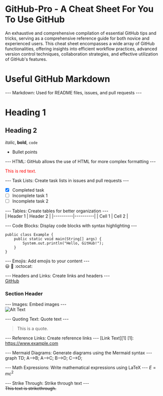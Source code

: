 # GitHub-Pro - A Cheat Sheet For You To Use GitHub

An exhaustive and comprehensive compilation of essential GitHub tips and tricks, serving as a comprehensive reference guide for both novice and experienced users. This cheat sheet encompasses a wide array of GitHub functionalities, offering insights into efficient workflow practices, advanced version control techniques, collaboration strategies, and effective utilization of GitHub's features.

# Useful GitHub Markdown

--- Markdown: Used for README files, issues, and pull requests ---  
# Heading 1
## Heading 2
*italic*, **bold**, `code`
- Bullet points

--- HTML: GitHub allows the use of HTML for more complex formatting ---  
<div style="color: red;">This is red text.</div>

--- Task Lists: Create task lists in issues and pull requests ---  
- [x] Completed task
- [ ] Incomplete task 1
- [ ] Incomplete task 2

--- Tables: Create tables for better organization ---  
| Header 1 | Header 2 |
|----------|----------|
| Cell 1   | Cell 2   |

--- Code Blocks: Display code blocks with syntax highlighting ---  
```
public class Example {
    public static void main(String[] args) {
        System.out.println("Hello, GitHub!");
    }
}
```

--- Emojis: Add emojis to your content ---  
:smiley: :rocket: :octocat:

--- Headers and Links: Create links and headers ---  
[GitHub]([https://www.example.com](https://en.wikipedia.org/wiki/GitHub#/media/File:GitHub_Invertocat_Logo.svg))
### Section Header

--- Images: Embed images ---  
![Alt Text](https://example.com/image.jpg)

--- Quoting Text: Quote text ---  
> This is a quote.

--- Reference Links: Create reference links ---
[Link Text][1]
[1]: https://www.example.com


--- Mermaid Diagrams: Generate diagrams using the Mermaid syntax ---  
graph TD;
  A-->B;
  A-->C;
  B-->D;
  C-->D;
  
--- Math Expressions: Write mathematical expressions using LaTeX ---
$E = mc^2$

---  Strike Through: Strike through text ---  
~~This text is strikethrough.~~

